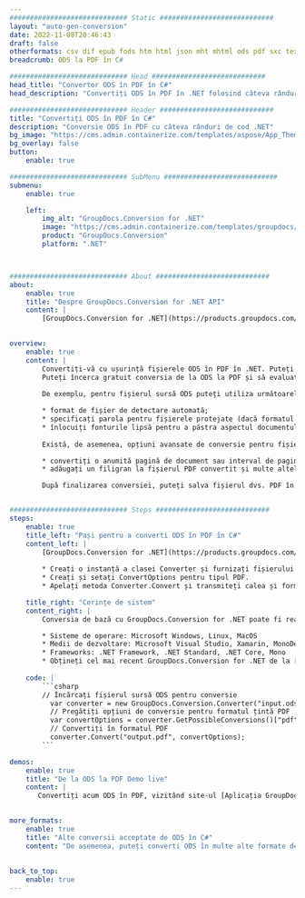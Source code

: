 ```yaml
---
############################# Static ############################
layout: "auto-gen-conversion"
date: 2022-11-08T20:46:43
draft: false
otherformats: csv dif epub fods htm html json mht mhtml ods pdf sxc tex tsv xlam xls xlsb xlsm xlsx xlt xltm xltx xml xps
breadcrumb: ODS la PDF în C#

############################# Head ############################
head_title: "Convertor ODS în PDF în C#"
head_description: "Convertiți ODS în PDF în .NET folosind câteva rânduri de cod. Utilizați API-ul GroupDocs Document Conversion pentru a converti peste 160 de formate de fișiere."

############################# Header ############################
title: "Convertiți ODS în PDF în C#"
description: "Conversie ODS în PDF cu câteva rânduri de cod .NET"
bg_image: "https://cms.admin.containerize.com/templates/aspose/App_Themes/V3/images/bg/header1.png"
bg_overlay: false
button:
    enable: true

############################# SubMenu ############################
submenu:
    enable: true

    left:
        img_alt: "GroupDocs.Conversion for .NET"
        image: "https://cms.admin.containerize.com/templates/groupdocs/images/product-logos/90x90-noborder/groupdocs-conversion-net.png"
        product: "GroupDocs.Conversion"
        platform: ".NET"



############################# About ############################
about:
    enable: true
    title: "Despre GroupDocs.Conversion for .NET API"
    content: |
        [GroupDocs.Conversion for .NET](https://products.groupdocs.com/conversion/net/) poate fi folosit pentru a converti Microsoft Word, Excel, PowerPoint, PDF, Visio și alte formate. GroupDocs.Conversion este un API de sine stătător care este potrivit pentru sistemele back-end și interne în care este necesară performanță ridicată. Nu depinde de niciun software precum Microsoft sau Open Office.
    

overview:
    enable: true
    content: |
        Convertiți-vă cu ușurință fișierele ODS în PDF în .NET. Puteți utiliza doar câteva linii de cod C# în orice platformă la alegere, cum ar fi - Windows, Linux, macOS.
        Puteți încerca gratuit conversia de la ODS la PDF și să evaluați calitatea rezultatelor conversiei. Împreună cu scenariile simple de conversie a fișierelor, puteți încerca opțiuni mai avansate pentru încărcarea fișierului sursă ODS și pentru salvarea rezultatului de ieșire PDF. 
        
        De exemplu, pentru fișierul sursă ODS puteți utiliza următoarele opțiuni de încărcare:

        * format de fișier de detectare automată;
        * specificați parola pentru fișierele protejate (dacă formatul de fișier o acceptă);
        * înlocuiți fonturile lipsă pentru a păstra aspectul documentului.
        
        Există, de asemenea, opțiuni avansate de conversie pentru fișierul PDF:

        * convertiți o anumită pagină de document sau interval de pagini;
        * adăugați un filigran la fișierul PDF convertit și multe altele.

        După finalizarea conversiei, puteți salva fișierul dvs. PDF în calea fișierului local sau în orice spațiu de stocare terță parte, cum ar fi FTP, Amazon S3, Google Drive, Dropbox etc. Rețineți - pentru a converti ODS în {{ TO}} nu este nevoie de niciun software suplimentar instalat - cum ar fi MS Office, Open Office, Adobe Acrobat Reader etc.


############################# Steps ############################
steps:
    enable: true
    title_left: "Pași pentru a converti ODS în PDF în C#"
    content_left: |
        [GroupDocs.Conversion for .NET](https://products.groupdocs.com/conversion/net/) facilitează convertirea unui fișier ODS în PDF cu câteva linii de cod.
        
        * Creați o instanță a clasei Converter și furnizați fișierului ODS calea completă
        * Creați și setați ConvertOptions pentru tipul PDF.
        * Apelați metoda Converter.Convert și transmiteți calea și formatul complet (PDF) ca parametru

    title_right: "Cerințe de sistem"
    content_right: |
        Conversia de bază cu GroupDocs.Conversion for .NET poate fi realizată în doar câțiva pași simpli. API-urile noastre sunt acceptate pe toate platformele și sistemele de operare majore. Înainte de a executa codul de mai jos, asigurați-vă că aveți următoarele cerințe preliminare instalate pe sistemul dvs.

        * Sisteme de operare: Microsoft Windows, Linux, MacOS
        * Medii de dezvoltare: Microsoft Visual Studio, Xamarin, MonoDevelop
        * Frameworks: .NET Framework, .NET Standard, .NET Core, Mono
        * Obțineți cel mai recent GroupDocs.Conversion for .NET de la [Nuget](https://www.nuget.org/packages/groupdocs.conversion)
         
    code: |
        ```csharp    
        // Încărcați fișierul sursă ODS pentru conversie
          var converter = new GroupDocs.Conversion.Converter("input.ods");
          // Pregătiți opțiuni de conversie pentru formatul țintă PDF
          var convertOptions = converter.GetPossibleConversions()["pdf"].ConvertOptions;
          // Convertiți în formatul PDF
          converter.Convert("output.pdf", convertOptions);
        ```

demos:
    enable: true
    title: "De la ODS la PDF Demo live"
    content: |
       Convertiți acum ODS în PDF, vizitând site-ul [Aplicația GroupDocs.Conversion](https://products.groupdocs.app/conversion/family). Demo online are următoarele avantaje
          

more_formats:
    enable: true
    title: "Alte conversii acceptate de ODS în C#"
    content: "De asemenea, puteți converti ODS în multe alte formate de fișiere. Vă rugăm să vedeți lista de mai jos."
       
       
back_to_top:
    enable: true
---
```

